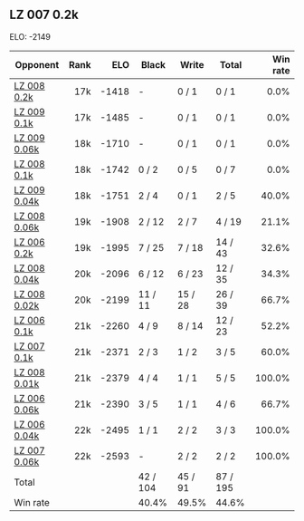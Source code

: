 ## LZ 007 0.2k ##

ELO: -2149

Opponent | Rank | ELO | Black | Write | Total | Win rate
---------|-----:|----:|-------|-------|-------|-------:
[LZ 008 0.2k](LZ%20008%200.2k.md) | 17k | -1418 | - | 0 / 1 | 0 / 1 | 0.0%
[LZ 009 0.1k](LZ%20009%200.1k.md) | 17k | -1485 | - | 0 / 1 | 0 / 1 | 0.0%
[LZ 009 0.06k](LZ%20009%200.06k.md) | 18k | -1710 | - | 0 / 1 | 0 / 1 | 0.0%
[LZ 008 0.1k](LZ%20008%200.1k.md) | 18k | -1742 | 0 / 2 | 0 / 5 | 0 / 7 | 0.0%
[LZ 009 0.04k](LZ%20009%200.04k.md) | 18k | -1751 | 2 / 4 | 0 / 1 | 2 / 5 | 40.0%
[LZ 008 0.06k](LZ%20008%200.06k.md) | 19k | -1908 | 2 / 12 | 2 / 7 | 4 / 19 | 21.1%
[LZ 006 0.2k](LZ%20006%200.2k.md) | 19k | -1995 | 7 / 25 | 7 / 18 | 14 / 43 | 32.6%
[LZ 008 0.04k](LZ%20008%200.04k.md) | 20k | -2096 | 6 / 12 | 6 / 23 | 12 / 35 | 34.3%
[LZ 008 0.02k](LZ%20008%200.02k.md) | 20k | -2199 | 11 / 11 | 15 / 28 | 26 / 39 | 66.7%
[LZ 006 0.1k](LZ%20006%200.1k.md) | 21k | -2260 | 4 / 9 | 8 / 14 | 12 / 23 | 52.2%
[LZ 007 0.1k](LZ%20007%200.1k.md) | 21k | -2371 | 2 / 3 | 1 / 2 | 3 / 5 | 60.0%
[LZ 008 0.01k](LZ%20008%200.01k.md) | 21k | -2379 | 4 / 4 | 1 / 1 | 5 / 5 | 100.0%
[LZ 006 0.06k](LZ%20006%200.06k.md) | 21k | -2390 | 3 / 5 | 1 / 1 | 4 / 6 | 66.7%
[LZ 006 0.04k](LZ%20006%200.04k.md) | 22k | -2495 | 1 / 1 | 2 / 2 | 3 / 3 | 100.0%
[LZ 007 0.06k](LZ%20007%200.06k.md) | 22k | -2593 | - | 2 / 2 | 2 / 2 | 100.0%
Total | | | 42 / 104 | 45 / 91 | 87 / 195 | 
Win rate| | | 40.4% | 49.5% | 44.6% | 

